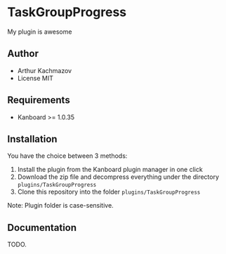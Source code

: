 TaskGroupProgress
==============================

My plugin is awesome

Author
------

- Arthur Kachmazov
- License MIT

Requirements
------------

- Kanboard >= 1.0.35

Installation
------------

You have the choice between 3 methods:

1. Install the plugin from the Kanboard plugin manager in one click
2. Download the zip file and decompress everything under the directory `plugins/TaskGroupProgress`
3. Clone this repository into the folder `plugins/TaskGroupProgress`

Note: Plugin folder is case-sensitive.

Documentation
-------------

TODO.
